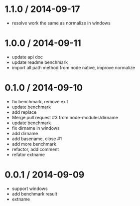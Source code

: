 
1.1.0 / 2014-09-17 
==================

  * resolve work the same as normalize in windows

1.0.0 / 2014-09-11 
==================

  * update api doc
  * update readme benchmark
  * import all path method from node native, improve normalize

0.1.0 / 2014-09-10 
==================

  * fix benchmark, remove exit
  * update benchmark
  * add replace
  * Merge pull request #3 from node-modules/dirname
  * update benchmark
  * fix dirname in windows
  * add dirname
  * add basename, close #1
  * add more benchmark
  * refactor, add comment
  * refator extname

0.0.1 / 2014-09-09 
==================

  * support windows
  * add benchmark result
  * extname
